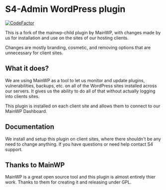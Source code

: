 # S4-Admin WordPress plugin

[![CodeFactor](https://www.codefactor.io/repository/github/s4-hosting/s4-admin/badge)](https://www.codefactor.io/repository/github/s4-hosting/s4-admin)

This is a fork of the mainwp-child plugin by MainWP, with changes made by us for installation and use on the sites of our hosting clients.

Changes are mostly branding, cosmetic, and removing options that are unnecessary for client sites.

## What it does? ##

We are using MainWP as a tool to let us monitor and update plugins, vulnerabilities, backups, etc. on all of the WordPress sites installed across our servers. It gives us the ability to do all of that without actually logging into clients sites.

This plugin is installed on each client site and allows them to connect to our MainWP Dashboard.

## Documentation

We install and setup this plugin on client sites, where there shouldn't be any need to change anything. If you have questions or need help contact S4 support. 

## Thanks to MainWP

MainWP is a great open source tool and this plugin is almost entirely thier work. Thanks to them for creating it and releasing under GPL.